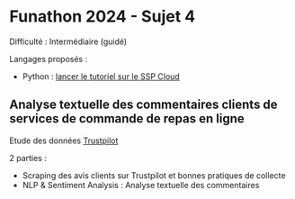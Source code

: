 # Funathon 2024 - Sujet 4

Difficulté : Intermédiaire (guidé)

Langages proposés :
- Python : [lancer le tutoriel sur le SSP Cloud](https://datalab.sspcloud.fr/launcher/ide/jupyter-python?autoLaunch=true&init.personalInit=%C2%ABhttps%3A%2F%2Fraw.githubusercontent.com%2FInseeFrLab%2Ffunathon2024_sujet4%2Fmain%2Finit.sh%C2%BB)

## Analyse textuelle des commentaires clients de services de commande de repas en ligne

Etude des données [Trustpilot](https://fr.trustpilot.com/categories/airlines_air_travel)

2 parties :
- Scraping des avis clients sur Trustpilot et bonnes pratiques de collecte
- NLP & Sentiment Analysis : Analyse textuelle des commentaires
